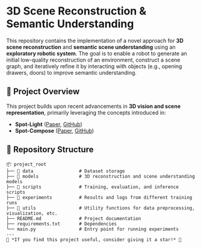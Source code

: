 # 3D Scene Reconstruction & Semantic Understanding

This repository contains the implementation of a novel approach for **3D scene reconstruction** and **semantic scene understanding** using an **exploratory robotic system**. The goal is to enable a robot to generate an initial low-quality reconstruction of an environment, construct a scene graph, and iteratively refine it by interacting with objects (e.g., opening drawers, doors) to improve semantic understanding.

## 📌 Project Overview

This project builds upon recent advancements in **3D vision and scene representation**, primarily leveraging the concepts introduced in:
- **Spot-Light** ([Paper](https://arxiv.org/abs/2409.11870), [GitHub](http://timengelbracht.github.io/SpotLight/))
- **Spot-Compose** ([Paper](https://arxiv.org/abs/2404.12440), [GitHub](https://spot-compose.github.io/))

## 📂 Repository Structure
```
📦 project_root
├── 📂 data                 # Dataset storage
├── 📂 models               # 3D reconstruction and scene understanding models
├── 📂 scripts              # Training, evaluation, and inference scripts
├── 📂 experiments          # Results and logs from different training runs
├── 📂 utils                # Utility functions for data preprocessing, visualization, etc.
├── README.md              # Project documentation
├── requirements.txt       # Dependencies
└── main.py                # Entry point for running experiments
---
🌟 *If you find this project useful, consider giving it a star!* 🌟
